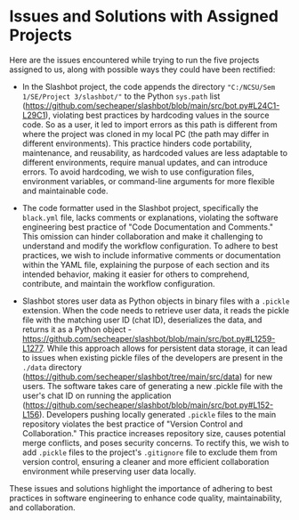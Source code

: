# Issues and Solutions with Assigned Projects

Here are the issues encountered while trying to run the five projects assigned to us, along with possible ways they could have been rectified:

- In the Slashbot project, the code appends the directory `"C:/NCSU/Sem 1/SE/Project 3/slashbot/"` to the Python `sys.path` list (https://github.com/secheaper/slashbot/blob/main/src/bot.py#L24C1-L29C1), violating best practices by hardcoding values in the source code. So as a user, it led to import errors as this path is different from where the project was cloned in my local PC (the path may differ in different environments). This practice hinders code portability, maintenance, and reusability, as hardcoded values are less adaptable to different environments, require manual updates, and can introduce errors. To avoid hardcoding, we wish to use configuration files, environment variables, or command-line arguments for more flexible and maintainable code.

- The code formatter used in the Slashbot project, specifically the `black.yml` file, lacks comments or explanations, violating the software engineering best practice of "Code Documentation and Comments." This omission can hinder collaboration and make it challenging to understand and modify the workflow configuration. To adhere to best practices, we wish to include informative comments or documentation within the YAML file, explaining the purpose of each section and its intended behavior, making it easier for others to comprehend, contribute, and maintain the workflow configuration.

- Slashbot stores user data as Python objects in binary files with a `.pickle` extension. When the code needs to retrieve user data, it reads the pickle file with the matching user ID (chat ID), deserializes the data, and returns it as a Python object - https://github.com/secheaper/slashbot/blob/main/src/bot.py#L1259-L1277. While this approach allows for persistent data storage, it can lead to issues when existing pickle files of the developers are present in the `./data` directory (https://github.com/secheaper/slashbot/tree/main/src/data) for new users. The software takes care of generating a new .pickle file with the user's chat ID on running the application (https://github.com/secheaper/slashbot/blob/main/src/bot.py#L152-L156). Developers pushing locally generated `.pickle` files to the main repository violates the best practice of "Version Control and Collaboration." This practice increases repository size, causes potential merge conflicts, and poses security concerns. To rectify this, we wish to add `.pickle` files to the project's `.gitignore` file to exclude them from version control, ensuring a cleaner and more efficient collaboration environment while preserving user data locally.

These issues and solutions highlight the importance of adhering to best practices in software engineering to enhance code quality, maintainability, and collaboration.
